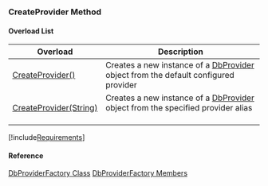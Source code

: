 ### CreateProvider Method

#### Overload List

| Overload | Description |
| --- | --- |
| [CreateProvider()](FChoice.Common~FChoice.Common.Data.DbProviderFactory~CreateProvider().md) | Creates a new instance of a [DbProvider](FChoice.Common~FChoice.Common.Data.DbProvider.md) object from the default configured provider   |
| [CreateProvider(String)](FChoice.Common~FChoice.Common.Data.DbProviderFactory~CreateProvider(String).md) | Creates a new instance of a [DbProvider](FChoice.Common~FChoice.Common.Data.DbProvider.md) object from the specified provider alias   |

[!include[Requirements](../partials/requirements.md)]

#### Reference

[DbProviderFactory Class](FChoice.Common~FChoice.Common.Data.DbProviderFactory.md)
[DbProviderFactory Members](FChoice.Common~FChoice.Common.Data.DbProviderFactory_members.md)
